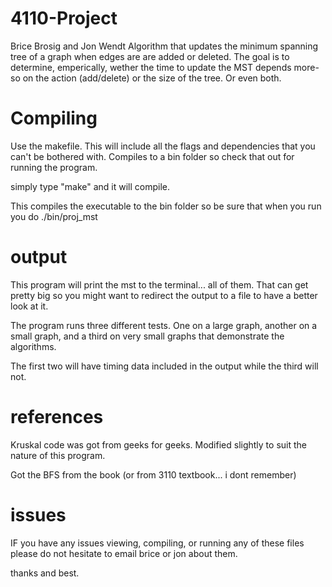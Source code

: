 # 4110-Project
Brice Brosig and Jon Wendt
Algorithm that updates the minimum spanning tree of a graph when edges are are added or deleted.
The goal is to determine, emperically, wether the time to update the MST depends more-so on the action (add/delete)
or the size of the tree. Or even both.

# Compiling

Use the makefile. This will include all the flags and dependencies that you can't be bothered with. 
Compiles to a bin folder so check that out for running the program.

simply type "make" and it will compile.

This compiles the executable to the bin folder so be sure that when you run you do ./bin/proj_mst

# output

This program will print the mst to the terminal... all of them. That can get pretty big so you might want to redirect the output
to a file to have a better look at it.

The program runs three different tests. One on a large graph, another on a small graph, and a third on very small graphs that demonstrate the algorithms.

The first two will have timing data included in the output while the third will not.

# references
Kruskal code was got from geeks for geeks. Modified slightly to suit the nature of this program.

Got the BFS from the book (or from 3110 textbook... i dont remember)

# issues

IF you have any issues viewing, compiling, or running any of these files please do not hesitate to email brice or jon about them.

thanks and best.